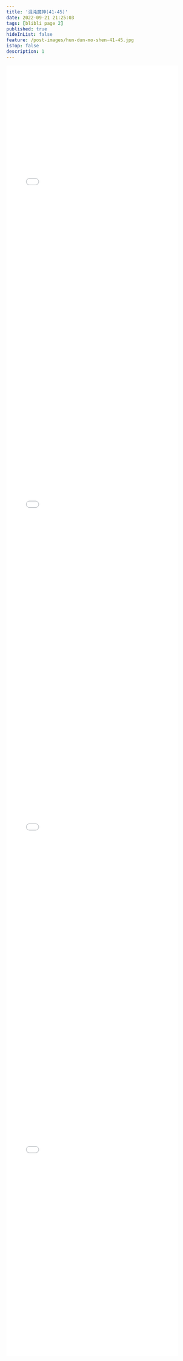 ```yaml
---
title: '混沌魔神(41-45)'
date: 2022-09-21 21:25:03
tags: [blibli page 2]
published: true
hideInList: false
feature: /post-images/hun-dun-mo-shen-41-45.jpg
isTop: false
description: 1
---
```

<iframe  
 height=850 
 width=90% 
 src="//player.bilibili.com/player.html?aid=900826455&bvid=BV1GN4y1K72g&cid=839531941&page=1"
 frameborder=0  
 allowfullscreen>
 </iframe>
<iframe  
 height=850 
 width=90% 
 src="//player.bilibili.com/player.html?aid=345766123&bvid=BV18d4y1g7Zb&cid=840571273&page=1" 
 frameborder=0  
 allowfullscreen>
 </iframe>
<iframe  
 height=850 
 width=90% 
 src="//player.bilibili.com/player.html?aid=303290837&bvid=BV1NP411p78s&cid=841258489&page=1"
 frameborder=0  
 allowfullscreen>
 </iframe>
<iframe  
 height=850 
 width=90% 
 src="//player.bilibili.com/player.html?aid=730750091&bvid=BV1jD4y1i7av&cid=842185151&page=1"
 frameborder=0  
 allowfullscreen>
 </iframe>
<iframe  
 height=850 
 width=90% 
 src="" 
 frameborder=0  
 allowfullscreen>
 </iframe>
